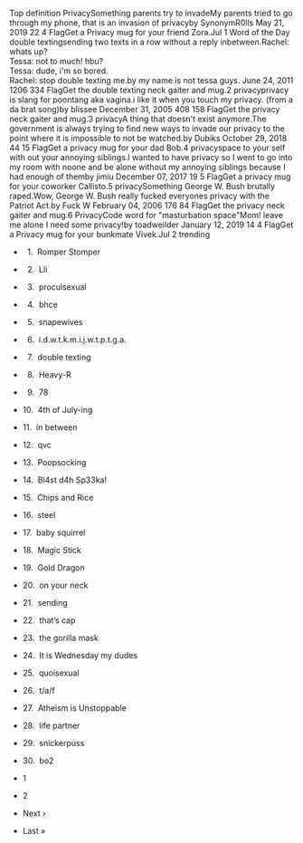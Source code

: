 Top definition PrivacySomething parents try to invadeMy parents tried to go through my phone, that is an invasion of privacyby SynonymR0lls May 21, 2019 22 4 FlagGet a Privacy mug for your friend Zora.Jul 1 Word of the Day double textingsending two texts in a row without a reply inbetween.Rachel: whats up?  
Tessa: not to much! hbu?  
Tessa: dude, i'm so bored.  
Rachel: stop double texting me.by my name is not tessa guys. June 24, 2011 1206 334 FlagGet the double texting neck gaiter and mug.2 privacyprivacy is slang for poontang aka vagina.i like it when you touch my privacy. (from a da brat song)by blissee December 31, 2005 408 158 FlagGet the privacy neck gaiter and mug.3 privacyA thing that doesn't exist anymore.The government is always trying to find new ways to invade our privacy to the point where it is impossible to not be watched.by Dubiks October 29, 2018 44 15 FlagGet a privacy mug for your dad Bob.4 privacyspace to your self with out your annoying siblings.I wanted to have privacy so I went to go into my room with noone and be alone without my annoying siblings because I had enough of themby jimiu December 07, 2017 19 5 FlagGet a privacy mug for your coworker Callisto.5 privacySomething George W. Bush brutally raped.Wow, George W. Bush really fucked everyones privacy with the Patriot Act.by Fuck W February 04, 2006 176 84 FlagGet the privacy neck gaiter and mug.6 PrivacyCode word for "masturbation space"Mom! leave me alone I need some privacy!by toadweilder January 12, 2019 14 4 FlagGet a Privacy mug for your bunkmate Vivek.Jul 2 trending

*     1.  Romper Stomper
*     2.  Lli
*     3.  proculsexual
*     4.  bhce
*     5.  snapewives
*     6.  i.d.w.t.k.m.i.j.w.t.p.t.g.a.
*     7.  double texting
*     8.  Heavy-R
*     9.  78
*   10.  4th of July-ing
*   11.  in between
*   12.  qvc
*   13.  Poopsocking
*   14.  Bl4st d4h Sp33ka!
*   15.  Chips and Rice
*   16.  steel
*   17.  baby squirrel
*   18.  Magic Stick
*   19.  Gold Dragon
*   20.  on your neck
*   21.  sending
*   22.  that’s cap
*   23.  the gorilla mask
*   24.  It is Wednesday my dudes
*   25.  quoisexual
*   26.  t/a/f
*   27.  Atheism is Unstoppable
*   28.  life partner
*   29.  snickerpuss
*   30.  bo2

*   1
*   2
*   Next ›
*   Last »